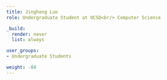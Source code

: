 ```yaml
---
title: Jinghong Luo
role: Undergraduate Student at UCSD<br/> Computer Science

_build:
  render: never
  list: always

user_groups:
- Undergraduate Students

weight: -84
---
```

